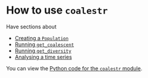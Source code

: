 # How to use `coalestr`

Have sections about

- [Creating a `Population`](population-class.ipynb)
- [Running `get_coalescent`](get-coalescent.ipynb)
- [Running `get_diversity`](get-diversity.ipynb)
- [Analysing a time series](time-series.ipynb)

You can view the [Python code for the `coalestr` module](https://github.com/d-kwiat/gtg/blob/main/coalestr.py).

